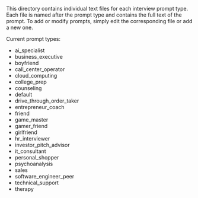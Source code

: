 This directory contains individual text files for each interview prompt type.
Each file is named after the prompt type and contains the full text of the prompt.
To add or modify prompts, simply edit the corresponding file or add a new one.

Current prompt types:
- ai_specialist
- business_executive
- boyfriend
- call_center_operator
- cloud_computing
- college_prep
- counseling
- default
- drive_through_order_taker
- entrepreneur_coach
- friend
- game_master
- gamer_friend
- girlfriend
- hr_interviewer
- investor_pitch_advisor
- it_consultant
- personal_shopper
- psychoanalysis
- sales
- software_engineer_peer
- technical_support
- therapy